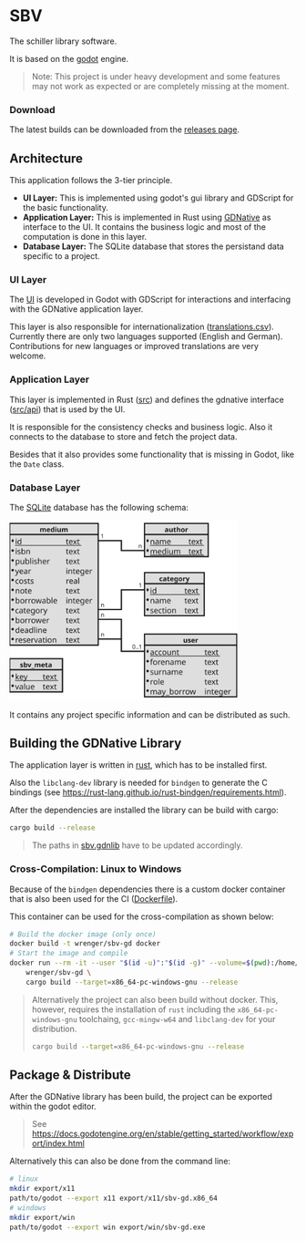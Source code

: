 # SBV

The schiller library software.

It is based on the [godot](https://godotengine.org/) engine.

> Note: This project is under heavy development and some features may not work
> as expected or are completely missing at the moment.

### Download

The latest builds can be downloaded from the [releases page](https://github.com/wrenger/schiller-lib/releases/latest).


## Architecture

This application follows the 3-tier principle.

* **UI Layer:** This is implemented using godot's gui library and GDScript for the basic functionality.
* **Application Layer:** This is implemented in Rust using
[GDNative](https://docs.godotengine.org/en/stable/tutorials/plugins/gdnative/index.html) as interface to the UI.
It contains the business logic and most of the computation is done in this layer.
* **Database Layer:** The SQLite database that stores the persistand data specific to a project.

### UI Layer

The [UI](ui) is developed in Godot with GDScript for interactions and
interfacing with the GDNative application layer.

This layer is also responsible for internationalization
([translations.csv](translations/translations.csv)).
Currently there are only two languages supported (English and German).
Contributions for new languages or improved translations are very welcome.

### Application Layer

This layer is implemented in Rust ([src](src)) and defines the gdnative
interface ([src/api](src/api)) that is used by the UI.

It is responsible for the consistency checks and business logic.
Also it connects to the database to store and fetch the project data.

Besides that it also provides some functionality that is missing in Godot,
like the `Date` class.

### Database Layer

The [SQLite](https://sqlite.org/index.html) database has the following schema:

<img src="images/sbv_db.svg" alt="Database Schema" width=400 />

It contains any project specific information and can be distributed as such.


## Building the GDNative Library

The application layer is written in [rust](https://www.rust-lang.org/), which
has to be installed first.

Also the `libclang-dev` library is needed for `bindgen` to generate the C bindings
(see https://rust-lang.github.io/rust-bindgen/requirements.html).

After the dependencies are installed the library can be build with cargo:
```bash
cargo build --release
```

> The paths in [sbv.gdnlib](lib/sbv.gdnlib) have to be updated accordingly.

### Cross-Compilation: Linux to Windows

Because of the `bindgen` dependencies there is a custom docker container that
is also been used for the CI ([Dockerfile](docker/cross-win/Dockerfile)).

This container can be used for the cross-compilation as shown below:

```bash
# Build the docker image (only once)
docker build -t wrenger/sbv-gd docker
# Start the image and compile
docker run --rm -it --user "$(id -u)":"$(id -g)" --volume=$(pwd):/home/docker/project -w /home/docker/project \
    wrenger/sbv-gd \
    cargo build --target=x86_64-pc-windows-gnu --release
```

> Alternatively the project can also been build without docker.
> This, however, requires the installation of `rust` including the `x86_64-pc-windows-gnu` toolchaing,
> `gcc-mingw-w64` and `libclang-dev` for your distribution.
>
> ```bash
> cargo build --target=x86_64-pc-windows-gnu --release
> ```


## Package & Distribute

After the GDNative library has been build, the project can be exported within the godot editor.

> See https://docs.godotengine.org/en/stable/getting_started/workflow/export/index.html

Alternatively this can also be done from the command line:
```bash
# linux
mkdir export/x11
path/to/godot --export x11 export/x11/sbv-gd.x86_64
# windows
mkdir export/win
path/to/godot --export win export/win/sbv-gd.exe
```
